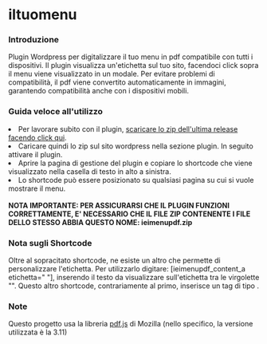 # iltuomenu

<h3>Introduzione</h3>
Plugin Wordpress per digitalizzare il tuo menu in pdf compatibile con tutti i dispositivi. Il plugin visualizza un'etichetta sul tuo sito, facendoci click sopra il menu viene visualizzato in un modale.
Per evitare problemi di compatibilità, il pdf viene convertito automaticamente in immagini, garantendo compatibilità anche con i dispositivi mobili.


<h3>Guida veloce all'utilizzo</h3>

<li>Per lavorare subito con il plugin, <a href="https://github.com/Twindrillss/iltuomenu/releases/tag/rel">scaricare lo zip dell'ultima release facendo click qui</a>.</li>

<li>Caricare quindi lo zip sul sito wordpress nella sezione plugin. In seguito attivare il plugin.</li>

<li>Aprire la pagina di gestione del plugin e copiare lo shortcode che viene visualizzato nella casella di testo in alto a sinistra.</li>

<li>Lo shortcode può essere posizionato su qualsiasi pagina su cui si vuole mostrare il menu.</li>

<br>
<b>NOTA IMPORTANTE: PER ASSICURARSI CHE IL PLUGIN FUNZIONI CORRETTAMENTE, E' NECESSARIO CHE IL FILE ZIP CONTENENTE I FILE DELLO STESSO ABBIA QUESTO NOME: ieimenupdf.zip</b>

<h3>Nota sugli Shortcode</h3>

Oltre al sopracitato shortcode, ne esiste un altro che permette di personalizzare l'etichetta. Per utilizzarlo digitare: [ieimenupdf_content_a etichetta="  "], inserendo il testo da visualizzare sull'etichetta tra le virgolette "". Questo altro shortcode, contrariamente al primo, inserisce un tag di tipo <a>.


<h3>Note</h3>

Questo progetto usa la libreria <a target="_blank" href="https://github.com/mozilla/pdf.js/">pdf.js</a> di Mozilla (nello specifico, la versione utilizzata è la 3.11)
